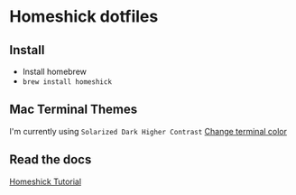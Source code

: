 # Homeshick dotfiles

## Install

- Install homebrew
- `brew install homeshick`

## Mac Terminal Themes

I'm currently using `Solarized Dark Higher Contrast`
[Change terminal color](https://github.com/lysyi3m/osx-terminal-themes)

## Read the docs

[Homeshick Tutorial](https://github.com/andsens/homeshick/wiki/Tutorials)

